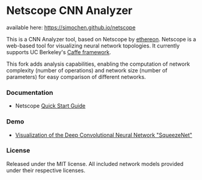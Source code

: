 # Netscope CNN Analyzer

available here: https://simochen.github.io/netscope

This is a CNN Analyzer tool, based on Netscope by [ethereon](https://github.com/ethereon).
Netscope is a web-based tool for visualizing neural network topologies. It currently supports UC Berkeley's [Caffe framework](https://github.com/bvlc/caffe).

This fork adds analysis capabilities, enabling the computation of network complexity (number of operations) and network size (number of parameters) for easy comparison of different networks.

### Documentation
- Netscope [Quick Start Guide](https://simochen.github.io/netscope/quickstart.html)

### Demo
- [Visualization of the Deep Convolutional Neural Network "SqueezeNet"](https://simochen.github.io/netscope/#/preset/squeezenet)

### License

Released under the MIT license.
All included network models provided under their respective licenses.
